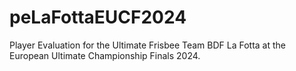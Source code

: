 # peLaFottaEUCF2024

Player Evaluation for the Ultimate Frisbee Team BDF La Fotta at the European Ultimate Championship Finals 2024.